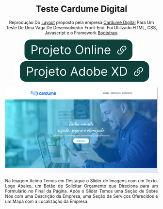 <div align="center">

# Teste Cardume Digital

Reprodução Do [Layout](https://xd.adobe.com/view/fae87770-c4c5-4cef-800d-6d9e7bfaeb99-afbb/) proposto pela empresa [Cardume Digital](https://cardume.digital/) Para Um Teste De Uma Vaga De Desenvolvedor Front-End. Foi Utilizado HTML, CSS, Javascript e o Framework [Bootstrap](https://getbootstrap.com/).

[![Projeto Online](img/btnOnline.svg)](https://ericrq.github.io/TesteDev-CardumeDigital/) [![Projeto Adobe XD](img/btnXD.svg)](https://xd.adobe.com/view/fae87770-c4c5-4cef-800d-6d9e7bfaeb99-afbb/)

[![projeto rick and morty](img/cardumeDigital.png)](https://ericrq.github.io/TesteDev-CardumeDigital/)

<div align="justify">Na Imagem Acima Temos em Destaque o Slider de Imagens com um Texto. Logo Abaixo, um Botão de Solicitar Orçamento que Direciona para um Formulário no Final da Página. Após o Slider Temos uma Seção de Sobre Nós com uma Descrição da Empresa, uma Seção de Serviços Oferecidos e um Mapa com a Localização da Empresa. 
</div>

</div>
